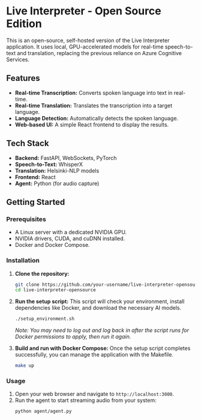 # Live Interpreter - Open Source Edition

This is an open-source, self-hosted version of the Live Interpreter application. It uses local, GPU-accelerated models for real-time speech-to-text and translation, replacing the previous reliance on Azure Cognitive Services.

## Features

*   **Real-time Transcription:** Converts spoken language into text in real-time.
*   **Real-time Translation:** Translates the transcription into a target language.
*   **Language Detection:** Automatically detects the spoken language.
*   **Web-based UI:** A simple React frontend to display the results.

## Tech Stack

*   **Backend:** FastAPI, WebSockets, PyTorch
*   **Speech-to-Text:** WhisperX
*   **Translation:** Helsinki-NLP models
*   **Frontend:** React
*   **Agent:** Python (for audio capture)

## Getting Started

### Prerequisites

*   A Linux server with a dedicated NVIDIA GPU.
*   NVIDIA drivers, CUDA, and cuDNN installed.
*   Docker and Docker Compose.

### Installation

1.  **Clone the repository:**
    ```bash
    git clone https://github.com/your-username/live-interpreter-opensource.git
    cd live-interpreter-opensource
    ```

2.  **Run the setup script:**
    This script will check your environment, install dependencies like Docker, and download the necessary AI models.
    ```bash
    ./setup_environment.sh
    ```
    *Note: You may need to log out and log back in after the script runs for Docker permissions to apply, then run it again.*

3.  **Build and run with Docker Compose:**
    Once the setup script completes successfully, you can manage the application with the Makefile.
    ```bash
    make up
    ```

### Usage

1.  Open your web browser and navigate to `http://localhost:3000`.
2.  Run the agent to start streaming audio from your system:
    ```bash
    python agent/agent.py
    ```
